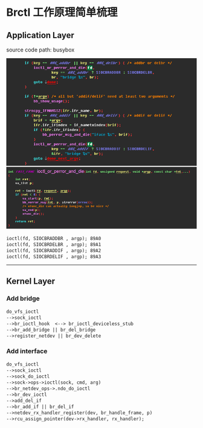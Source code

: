# Brctl 工作原理简单梳理

## Application Layer
source code path: busybox

![](pic/bridge1.png)
![](pic/bridge2.png)

```
ioctl(fd, SIOCBRADDBR , argp); 89A0
ioctl(fd, SIOCBRDELBR , argp); 89A1
ioctl(fd, SIOCBRADDIF , argp); 89A2
ioctl(fd, SIOCBRDELIF , argp); 89A3
```
***
## Kernel Layer
### Add bridge
```
do_vfs_ioctl 
-->sock_ioctl
-->br_ioctl_hook  <--> br_ioctl_deviceless_stub
-->br_add_bridge || br_del_bridge
-->register_netdev || br_dev_delete
```
### Add interface
```
do_vfs_ioctl
-->sock_ioctl
-->sock_do_ioctl
-->sock->ops->ioctl(sock, cmd, arg)
-->br_netdev_ops->.ndo_do_ioctl
-->br_dev_ioctl
-->add_del_if
-->br_add_if || br_del_if
-->netdev_rx_handler_register(dev, br_handle_frame, p)
-->rcu_assign_pointer(dev->rx_handler, rx_handler);
```